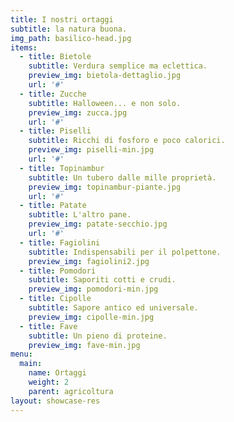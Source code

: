 ```yaml
---
title: I nostri ortaggi
subtitle: la natura buona. 
img_path: basilico-head.jpg
items:
  - title: Bietole
    subtitle: Verdura semplice ma eclettica.
    preview_img: bietola-dettaglio.jpg
    url: '#'
  - title: Zucche
    subtitle: Halloween... e non solo.
    preview_img: zucca.jpg
    url: '#'
  - title: Piselli
    subtitle: Ricchi di fosforo e poco calorici. 
    preview_img: piselli-min.jpg
    url: '#'    
  - title: Topinambur
    subtitle: Un tubero dalle mille proprietà.
    preview_img: topinambur-piante.jpg
    url: '#'    
  - title: Patate
    subtitle: L'altro pane.
    preview_img: patate-secchio.jpg
    url: '#'
  - title: Fagiolini
    subtitle: Indispensabili per il polpettone.
    preview_img: fagiolini2.jpg
  - title: Pomodori
    subtitle: Saporiti cotti e crudi.
    preview_img: pomodori-min.jpg
  - title: Cipolle
    subtitle: Sapore antico ed universale.
    preview_img: cipolle-min.jpg
  - title: Fave
    subtitle: Un pieno di proteine.
    preview_img: fave-min.jpg
menu:
  main:
    name: Ortaggi
    weight: 2
    parent: agricoltura
layout: showcase-res
---
```

